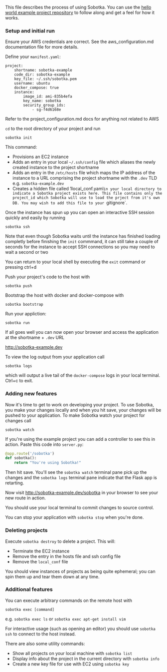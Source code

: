 This file describes the process of using Sobotka. You can use the [hello world example project repository](https://github.com/looneym/sobotka-example) to follow along and get a feel for how it works.

### Setup and initial run

Ensure your AWS credentials are correct. See the aws_configuration.md documentation file for more details.


Define your `manifest.yaml`:

```
project:
    shortname: sobotka-example
    code_dir: sobotka-example
    key_file: ~/.ssh/sobotka.pem
    username: ubuntu
    docker_compose: true  
    instance:
        image_id: ami-835b4efa
        key_name: sobotka
        security_group_ids:
            - sg-f4d6168e
```

Refer to the project_configuration.md docs for anything not related to AWS

`cd` to the root directory of your project and run

`sobotka init`

This command:

- Provisions an EC2 instance 
- Adds an entry in your local `~/.ssh/config` file which aliases the newly created instance to the project shortname
- Adds an entry in the `/etc/hosts` file which maps the IP address of the instance to a URL comprising the project shortname with the `.dev` TLD e.g. `sobotka-example.dev`
- Creates a hidden file called 1local_conf.yaml`in your local directory to indicate a Sobotka project exists here. This file contains only the project_id which Sobotka will use to load the prject from it's own DB. You may wish to add this file to your `gitignore`.

Once the instance has spun up you can open an interactive SSH session quickly and easily by running

`sobotka ssh`

Note that even though Sobotka waits until the instance has finished loading completly before finishing the `init` commmand, it can still take a couple of seconds for the instance to accept SSH connections so you may need to wait a second or two

You can return to your local shell by executing the `exit` command or pressing ctrl+d

Push your project's code to the host with

`sobotka push`

 Bootstrap the host with docker and docker-compose with

`sobotka bootstrap`

Run your appliction:

`sobotka run`

If all goes well you can now open your browser and access the application at the shortname + `.dev` URL

http://sobotka-example.dev

To view the log output from your application call

`sobotka logs`

which will output a live tail of the `docker-compose` logs in your local terminal. Ctrl+c to exit.  

### Adding new features

Now it's time to get to work on developing your project. To use Sobotka, you make your changes locally and when you hit save, your changes will be pushed to your application. To make Sobotka watch your project for changes call

`sobotka watch`

If you're using the example project you can add a controller to see this in action. Paste this code into `server.py`:

```python
@app.route('/sobotka')
def sobotka():
    return "You're using Sobotka!"  
```
Then hit save. You'll see the `sobotka watch` terminal pane pick up the changes and the `sobotka logs` terminal pane indicate that the Flask app is retarting. 

Now visit http://sobotka-example.dev/sobotka in your browser to see your new route in action.

You should use your local terminal to commit changes to source control.

You can stop your application with `sobotka stop` when you're done.


### Deleting projects

Execute `sobotka destroy` to delete a project. This will:

- Terminate the EC2 instance
- Remove the entry in the hosts file and ssh config file
- Remove the `local_conf` file

You should view instances of projects as being quite ephemeral; you can spin them up and tear them down at any time. 

### Additional features

You can execute arbitrary commands on the remote host with 

`sobotka exec [command]`

e.g. `sobotka exec ls` or `sobotka exec apt-get install vim`

For interactive usage (such as opening an editor) you should use `sobotka ssh` to connect to the host instead. 

There are also some utility commands:

- Show all projects on your local machine with `sobotka list`
- Display info about the project in the current directory with `sobotka info`
- Create a new key file for use with EC2 using `sobotka key`